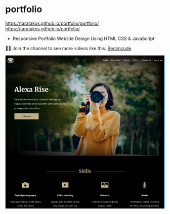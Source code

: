 # portfolio
https://taratakos.github.io/portfolio/portfolio/
https://taratakos.github.io/portfolio/
<!-- # Responsive Shoe Website -->
<!-- ## [Watch it on youtube](https://youtu.com) -->
<!-- ### Responsive Shoe Website -->

- Responsive Portfolio Website Design Using HTML CSS & JavaScript
<!-- - Contains slider images with Swiper Js library. -->
<!-- - Developed first with the Mobile First methodology, then for desktop. -->
<!-- - Compatible with all mobile devices and with a beautiful and pleasant user interface. -->

💛💙 Join the channel to see more videos like this. [Bedimcode](https://www.youtube.com/@Bedimcode)

![preview img](/preview.png)
